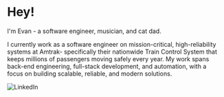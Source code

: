 # Hey!
I'm Evan - a software engineer, musician, and cat dad.

I currently work as a software engineer on mission-critical, high-reliability systems at Amtrak- 
specifically their nationwide Train Control System that keeps millions of passengers moving 
safely every year. My work spans back-end engineering, full-stack development, and automation, 
with a focus on building scalable, reliable, and modern solutions.

![LinkedIn](https://img.shields.io/badge/LinkedIn-Connect-blue)
